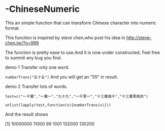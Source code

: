 # -ChineseNumeric
This an simple function that can transform Chinese character into numeric format.

This function is inspired by steve chen,who post his idea in http://steve-chen.tw/?p=999

The function is pretty ease to use.And it is now under constructed. Feel free to summit any bug you find.

demo 1
Transfer only one word.

``
numberTrans("五十五")
``
And you will get an "55" in result.

demo 2
Transfer lots of words.

``
test=c("一千萬","一萬一","九十九","一千零一","十三萬兩千","十三萬零兩百")
``

``
unlist(lapply(test,function(x){numberTrans(x)}))
``

And the result shows

[1] 10000000    11000       99     1001   132000   130200
